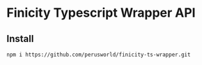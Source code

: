 # Finicity Typescript Wrapper API #

## Install
```bash
npm i https://github.com/perusworld/finicity-ts-wrapper.git
```